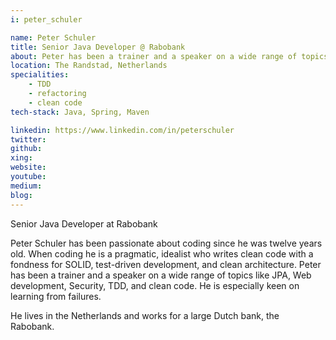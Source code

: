 ```yaml
---
i: peter_schuler

name: Peter Schuler
title: Senior Java Developer @ Rabobank
about: Peter has been a trainer and a speaker on a wide range of topics like JPA, Web development, Security, TDD, and clean code.
location: The Randstad, Netherlands
specialities:
    - TDD
    - refactoring
    - clean code
tech-stack: Java, Spring, Maven

linkedin: https://www.linkedin.com/in/peterschuler
twitter: 
github: 
xing: 
website: 
youtube: 
medium: 
blog: 
---
```


Senior Java Developer at Rabobank



Peter Schuler has been passionate about coding since he was twelve years old. When coding he is a pragmatic, idealist who writes clean code with a fondness for SOLID, test-driven development, and clean architecture. Peter has been a trainer and a speaker on a wide range of topics like JPA, Web development, Security, TDD, and clean code. He is especially keen on learning from failures.

He lives in the Netherlands and works for a large Dutch bank, the Rabobank.
